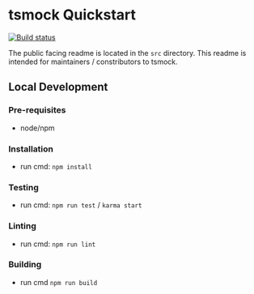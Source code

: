 # tsmock Quickstart

[![Build status](https://dev.azure.com/joseph-w-bayes/tsmock/_apis/build/status/tsmock-CI)](https://dev.azure.com/joseph-w-bayes/tsmock/_build/latest?definitionId=17)

The public facing readme is located in the `src` directory.  This readme is intended for maintainers / constributors to tsmock.

## Local Development

### Pre-requisites
- node/npm

### Installation
- run cmd: `npm install`

### Testing
- run cmd: `npm run test` / `karma start`

### Linting
- run cmd: `npm run lint`

### Building
- run cmd `npm run build`